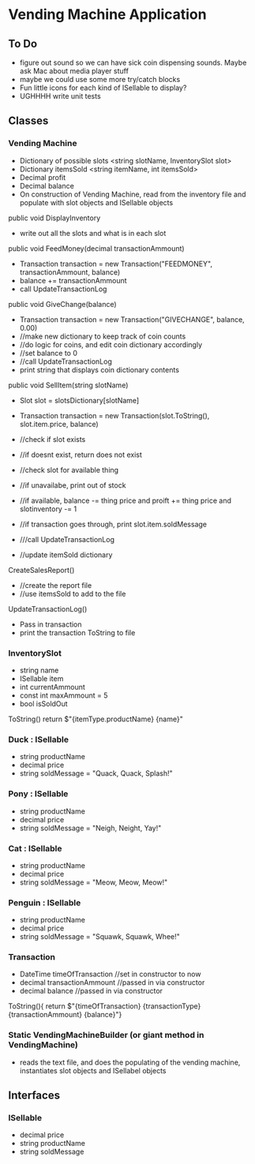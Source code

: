 # Vending Machine Application

## To Do
- figure out sound so we can have sick coin dispensing sounds. Maybe ask Mac about media player stuff
- maybe we could use some more try/catch blocks
- Fun little icons for each kind of ISellable to display?
- UGHHHH write unit tests

## Classes

### Vending Machine
- Dictionary of possible slots <string slotName, InventorySlot slot>
- Dictionary itemsSold <string itemName, int itemsSold>
- Decimal profit
- Decimal balance
- On construction of Vending Machine, read from the inventory file and populate with slot objects and ISellable objects

public void DisplayInventory
- write out all the slots and what is in each slot

public void FeedMoney(decimal transactionAmmount)
- Transaction transaction = new Transaction("FEEDMONEY", transactionAmmount, balance)
- balance += transactionAmmount
- call UpdateTransactionLog

public void GiveChange(balance)
- Transaction transaction = new Transaction("GIVECHANGE", balance, 0.00)
- //make new dictionary to keep track of coin counts
- //do logic for coins, and edit coin dictionary accordingly
- //set balance to 0
- //call UpdateTransactionLog
- print string that displays coin dictionary contents

public void SellItem(string slotName)
- Slot slot = slotsDictionary[slotName]
- Transaction transaction = new Transaction(slot.ToString(), slot.item.price, balance)
- //check if slot exists
- //if doesnt exist, return does not exist

- //check slot for available thing
- //if unavailabe, print out of stock

- //if available, balance -= thing price and proift += thing price and slotinventory -= 1
- //if transaction goes through, print slot.item.soldMessage
- ///call UpdateTransactionLog
- //update itemSold dictionary

CreateSalesReport()
- //create the report file
- //use itemsSold to add to the file

UpdateTransactionLog()
- Pass in transaction
- print the transaction ToString to file

### InventorySlot
- string name
- ISellable item
- int currentAmmount
- const int maxAmmount = 5
- bool isSoldOut

ToString()
return $"{itemType.productName} {name}"

### Duck : ISellable
- string productName
- decimal price
- string soldMessage = "Quack, Quack, Splash!"

### Pony : ISellable
- string productName
- decimal price
- string soldMessage = "Neigh, Neight, Yay!"

### Cat : ISellable
- string productName
- decimal price
- string soldMessage = "Meow, Meow, Meow!"

### Penguin : ISellable
- string productName
- decimal price
- string soldMessage = "Squawk, Squawk, Whee!"

### Transaction
- DateTime timeOfTransaction //set in constructor to now
- decimal transactionAmmount //passed in via constructor
- decimal balance //passed in via constructor

ToString(){ return $"{timeOfTransaction} {transactionType} {transactionAmmount} {balance}"}

### Static VendingMachineBuilder (or giant method in VendingMachine)
- reads the text file, and does the populating of the vending machine, instantiates slot objects and ISellabel objects

## Interfaces

### ISellable
- decimal price
- string productName
- string soldMessage